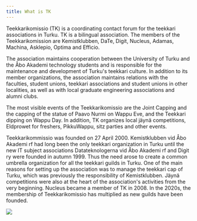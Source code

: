 ```yaml
---
title: What is TK
---
```

Teekkarikomissio (TK) is a coordinating contact forum for the teekkari associations in Turku. TK is a bilingual association. The members of the Teekkarikomission are Kemistklubben, DaTe, Digit, Nucleus, Adamas, Machina, Asklepio, Optima and Efficio.

The association maintains cooperation between the University of Turku and the Åbo Akademi technology students and is responsible for the maintenance and development of Turku's teekkari culture. In addition to its member organizations, the association maintains relations with the faculties, student unions, teekkari associations and student unions in other localities, as well as with local graduate engineering associations and alumni clubs.

The most visible events of the Teekkarikomissio are the Joint Capping and the capping of the statue of Paavo Nurmi on Wappu Eve, and the Teekkari dipping on Wappu Day. In addition, TK organizes local jäynä competitions, Eldprowet for freshers, PikkuWappu, sitz parties and other events.

Teekkarikommissio was founded on 27 April 2000. Kemistklubben vid Åbo Akademi rf had long been the only teekkari organization in Turku until the new IT subject associations Datateknologerna vid Åbo Akademi rf and Digit ry were founded in autumn 1999. Thus the need arose to create a common umbrella organization for all the teekkari guilds in Turku. One of the main reasons for setting up the association was to manage the teekkari cap of Turku, which was previously the responsibility of Kemistklubben. Jäynä competitions were also at the heart of the association's activities from the very beginning. Nucleus became a member of TK in 2008. In the 2020s, the membership of Teekkarikomissio has multiplied as new guilds have been founded.

![](https://tyteekkarit.kuvat.fi/kuvat/Teekkarikomissio+-+Teknologkommissionen/2024/Paavo+Nurmen+lakitus+-+Paavo+Nurmi+m%C3%B6ssp%C3%A5l%C3%A4ggning/msg5630379088-79557.jpg)
